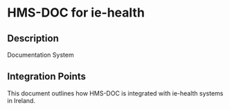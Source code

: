 # HMS-DOC for ie-health

## Description

Documentation System

## Integration Points

This document outlines how HMS-DOC is integrated with ie-health systems in Ireland.
